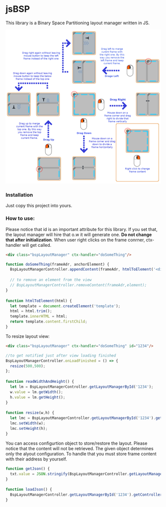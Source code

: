 # jsBSP
This library is a Binary Space Partitioning layout manager written in JS.<br/>

![How it works](https://github.com/Arash-Rezaie/jsBSP/blob/master/images/layout-manager-tutorial.png?raw=true)

### Installation
Just copy this project into yours.

### How to use:
Please notice that id is an important attribute for this library. If you set that, the layout manager will hire that o.w it will generate one. **Do not change that after initialization**. When user right clicks on the frame conrner, ctx-handler will get called.

```html
<div class="bspLayoutManager" ctx-handler="doSomeThing"/>
```
```javascript
function doSomeThing(frameAdr, anchorElement) {
  BspLayoutManagerController.appendContent(frameAdr, htmlToElement('<div><span>This is a simple text</span></div>'));

  // to remove an element from the view
  // BspLayoutManagerController.removeContent(frameAdr,element);
}

function htmlToElement(html) {
  let template = document.createElement('template');
  html = html.trim();
  template.innerHTML = html;
  return template.content.firstChild;
}
```

To resize layout view:
```html
<div class="bspLayoutManager" ctx-handler="doSomeThing" id="1234"/>
```
```javascript
//to get notified just after view loading finished
BspLayoutManagerController.onLoadFinished = () => {
  resize(500,500);
};

function readWidthAndHeight() {
  let lm = BspLayoutManagerController.getLayoutManagerById('1234');
  w.value = lm.getWidth();
  h.value = lm.getHeight();
}

function resize(w,h) {
  let lmc = BspLayoutManagerController.getLayoutManagerById('1234').getControllerInstance();
  lmc.setWidth(w);
  lmc.setHeight(h);
}
```

You can access configurtion object to store/restore the layout. Please notice that the content will not be retrieved. The given object determines only the alyout configuration. To handle that you must store frame content with their address by yourself.

```javascript
function getJson() {
  txt.value = JSON.stringify(BspLayoutManagerController.getLayoutManagerById('1234').getControllerInstance().getConfigurationObj());
}

function loadJson() {
  BspLayoutManagerController.getLayoutManagerById('1234').getControllerInstance().loadFromConfigurationObj(JSON.parse(txt.value));
}
```
